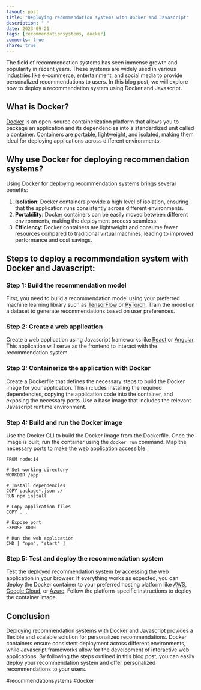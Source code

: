 ```yaml
---
layout: post
title: "Deploying recommendation systems with Docker and Javascript"
description: " "
date: 2023-09-21
tags: [recommendationsystems, docker]
comments: true
share: true
---
```


The field of recommendation systems has seen immense growth and popularity in recent years. These systems are widely used in various industries like e-commerce, entertainment, and social media to provide personalized recommendations to users. In this blog post, we will explore how to deploy a recommendation system using Docker and Javascript.

## What is Docker?

[Docker](https://www.docker.com/) is an open-source containerization platform that allows you to package an application and its dependencies into a standardized unit called a container. Containers are portable, lightweight, and isolated, making them ideal for deploying applications across different environments.

## Why use Docker for deploying recommendation systems?

Using Docker for deploying recommendation systems brings several benefits:

1. **Isolation**: Docker containers provide a high level of isolation, ensuring that the application runs consistently across different environments.
2. **Portability**: Docker containers can be easily moved between different environments, making the deployment process seamless.
3. **Efficiency**: Docker containers are lightweight and consume fewer resources compared to traditional virtual machines, leading to improved performance and cost savings.

## Steps to deploy a recommendation system with Docker and Javascript:

### Step 1: Build the recommendation model

First, you need to build a recommendation model using your preferred machine learning library such as [TensorFlow](https://www.tensorflow.org/) or [PyTorch](https://pytorch.org/). Train the model on a dataset to generate recommendations based on user preferences.

### Step 2: Create a web application

Create a web application using Javascript frameworks like [React](https://reactjs.org/) or [Angular](https://angular.io/). This application will serve as the frontend to interact with the recommendation system.

### Step 3: Containerize the application with Docker

Create a Dockerfile that defines the necessary steps to build the Docker image for your application. This includes installing the required dependencies, copying the application code into the container, and exposing the necessary ports. Use a base image that includes the relevant Javascript runtime environment.

### Step 4: Build and run the Docker image

Use the Docker CLI to build the Docker image from the Dockerfile. Once the image is built, run the container using the `docker run` command. Map the necessary ports to make the web application accessible.

```docker
FROM node:14

# Set working directory
WORKDIR /app

# Install dependencies
COPY package*.json ./
RUN npm install

# Copy application files
COPY . .

# Expose port
EXPOSE 3000

# Run the web application
CMD [ "npm", "start" ]
```

### Step 5: Test and deploy the recommendation system

Test the deployed recommendation system by accessing the web application in your browser. If everything works as expected, you can deploy the Docker container to your preferred hosting platform like [AWS](https://aws.amazon.com/), [Google Cloud](https://cloud.google.com/), or [Azure](https://azure.microsoft.com/). Follow the platform-specific instructions to deploy the container image.

## Conclusion

Deploying recommendation systems with Docker and Javascript provides a flexible and scalable solution for personalized recommendations. Docker containers ensure consistent deployment across different environments, while Javascript frameworks allow for the development of interactive web applications. By following the steps outlined in this blog post, you can easily deploy your recommendation system and offer personalized recommendations to your users.

#recommendationsystems #docker
